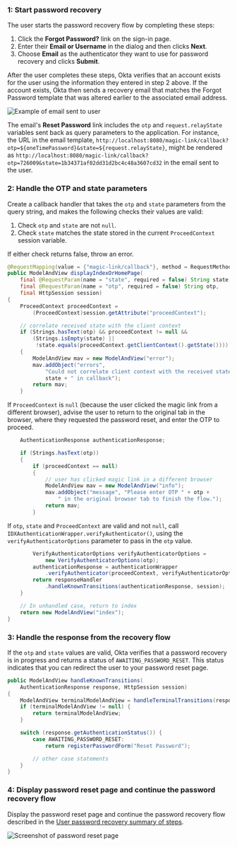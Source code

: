 ### 1: Start password recovery

The user starts the password recovery flow by completing these steps:

1. Click the **Forgot Password?** link on the sign-in page.
2. Enter their **Email or Username** in the dialog and then clicks **Next**.
3. Choose **Email** as the authenticator they want to use for password recovery and clicks **Submit**.

After the user completes these steps, Okta verifies that an account exists for the user using the information they entered in step 2 above. If the account exists, Okta then sends a recovery email that matches the Forgot Password template that was altered earlier to the associated email address.

<div class="common-image-format">

![Example of email sent to user](/img/advanced-use-cases/custom-pwd-recovery-custom-email.png "Password recovery email")

</div>

The email's **Reset Password** link includes the `otp` and `request.relayState` variables sent back as query parameters to the application. For instance, the URL in the email template,  `http://localhost:8080/magic-link/callback?otp=${oneTimePassword}&state=${request.relayState}`, might be rendered as `http://localhost:8080/magic-link/callback?otp=726009&state=1b34371af02dd31d2bc4c48a3607cd32` in the email sent to the user.

### 2: Handle the OTP and state parameters

Create a callback handler that takes the `otp` and `state` parameters from the query string, and makes the following checks their values are valid:

1. Check `otp` and `state` are not `null`.
2. Check `state` matches the state stored in the current `ProceedContext` session variable.

If either check returns false, throw an error.

```java
@RequestMapping(value = {"magic-link/callback"}, method = RequestMethod.GET)
public ModelAndView displayIndexOrHomePage(
    final @RequestParam(name = "state", required = false) String state,
    final @RequestParam(name = "otp", required = false) String otp,
    final HttpSession session) 
{
    ProceedContext proceedContext = 
        (ProceedContext)session.getAttribute("proceedContext");

    // correlate received state with the client context
    if (Strings.hasText(otp) && proceedContext != null &&
        (Strings.isEmpty(state) || 
         !state.equals(proceedContext.getClientContext().getState())))
    {
        ModelAndView mav = new ModelAndView("error");
        mav.addObject("errors", 
            "Could not correlate client context with the received state value " +
            state + " in callback");
        return mav;
    }
```

If `ProceedContext` is `null` (because the user clicked the magic link from a different browser), advise the user to return to the original tab in the browser, where they requested the password reset, and enter the OTP to proceed.

```java
    AuthenticationResponse authenticationResponse;

    if (Strings.hasText(otp))
    {
        if (proceedContext == null)
        {
            // user has clicked magic link in a different browser
            ModelAndView mav = new ModelAndView("info");
            mav.addObject("message", "Please enter OTP " + otp +
                " in the original browser tab to finish the flow.");
            return mav;
        }
```

If `otp`, `state` and `ProceedContext` are valid and not `null`, call `IDXAuthenticationWrapper.verifyAuthenticator()`, using the `verifyAuthenticatorOptions` parameter to pass in the `otp` value.

```java
        VerifyAuthenticatorOptions verifyAuthenticatorOptions = 
            new VerifyAuthenticatorOptions(otp);
        authenticationResponse = authenticationWrapper
            .verifyAuthenticator(proceedContext, verifyAuthenticatorOptions);
        return responseHandler
            .handleKnownTransitions(authenticationResponse, session);
    }

    // In unhandled case, return to index
    return new ModelAndView("index");
}
```

### 3: Handle the response from the recovery flow

If the `otp` and `state` values are valid, Okta verifies that a password recovery is in progress and returns a status of `AWAITING_PASSWORD_RESET`. This status indicates that you can redirect the user to your password reset page.

```java
public ModelAndView handleKnownTransitions(
    AuthenticationResponse response, HttpSession session)
{
    ModelAndView terminalModelAndView = handleTerminalTransitions(response, session);
    if (terminalModelAndView != null) {
        return terminalModelAndView;
    }

    switch (response.getAuthenticationStatus()) {
        case AWAITING_PASSWORD_RESET:
            return registerPasswordForm("Reset Password");

        // other case statements
    }
}

```

### 4: Display password reset page and continue the password recovery flow

Display the password reset page and continue the password recovery flow described in the [User password recovery summary of steps](/docs/guides/oie-embedded-sdk-use-case-pwd-recovery-mfa/java/main/#summary-of-steps).

<div class="common-image-format">

![Screenshot of password reset page](/img/advanced-use-cases/java-custom-pwd-recovery-custom-sdk-reset-pwd-page.png "Password Reset Page")

</div>
